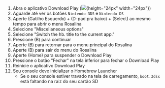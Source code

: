 1. Abra o aplicativo Download Play (![](/images/download-play-icon.png){height="24px" width="24px"})
2. Aguarde até ver os botões `Nintendo 3DS` e `Nintendo DS`
3. Aperte (Gatilho Esquerdo) + (D-pad pra baixo) + (Select) ao mesmo tempo para abrir o menu Rosalina
4. Selecione "Miscellaneous options"
5. Selecione "Switch the hb. title to the current app."
6. Pressione (B) para continuar
7. Aperte (B) para retornar para o menu principal do Rosalina
8. Aperte (B) para sair do menu do Rosalina
9. Aperte (Home) para suspender o Download Play
10. Pressione o botão "Fechar" na tela inferior para fechar o Download Play
11. Reinicie o aplicativo Download Play
12. Seu console deve inicializar o Homebrew Launcher
    - Se o seu console estiver travado na tela de carregamento, `boot.3dsx` está faltando na raiz do seu cartão SD
